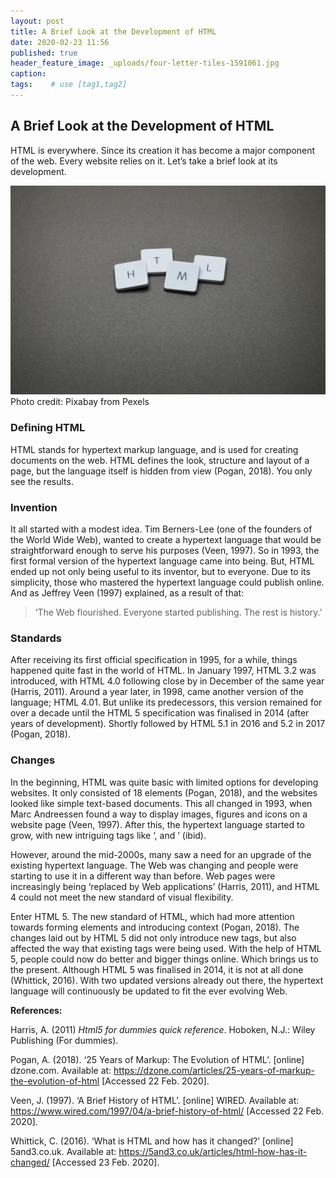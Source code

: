 ```yaml
---
layout: post
title: A Brief Look at the Development of HTML
date: 2020-02-23 11:56
published: true
header_feature_image: _uploads/four-letter-tiles-1591061.jpg
caption:
tags:    # use [tag1,tag2]
---
```

## A Brief Look at the Development of HTML

HTML is everywhere. Since its creation it has become a major component of the web. Every website relies on it. Let’s take a brief look at its development.  

[![html](/_uploads/four-letter-tiles-1591061.jpg)](/_uploads/four-letter-tiles-1591061.jpg)
Photo credit: Pixabay from Pexels

### Defining HTML

HTML stands for hypertext markup language, and is used for creating documents on the web. HTML defines the look, structure and layout of a page, but the language itself is hidden from view (Pogan, 2018). You only see the results.


### Invention

It all started with a modest idea. Tim Berners-Lee (one of the founders of the World Wide Web), wanted to create a hypertext language that would be straightforward enough to serve his purposes (Veen, 1997). So in 1993, the first formal version of the hypertext language came into being. But, HTML ended up not only being useful to its inventor, but to everyone. Due to its simplicity, those who mastered the hypertext language could publish online. And as Jeffrey Veen (1997) explained, as a result of that:
> ‘The Web flourished. Everyone started publishing. The rest is history.’


### Standards

After receiving its first official specification in 1995, for a while, things happened quite fast in the world of HTML. In January 1997, HTML 3.2 was introduced, with HTML 4.0 following close by in December of the same year (Harris, 2011). Around a year later, in 1998, came another version of the language; HTML 4.01. But unlike its predecessors, this version remained for over a decade until the HTML 5 specification was finalised in 2014 (after years of development). Shortly followed by HTML 5.1 in 2016 and 5.2 in 2017 (Pogan, 2018).


### Changes

In the beginning, HTML was quite basic with limited options for developing websites. It only consisted of 18 elements (Pogan, 2018), and the websites looked like simple text-based documents. This all changed in 1993, when Marc Andreessen found a way to display images, figures and icons on a website page (Veen, 1997). After this, the hypertext language started to grow, with new intriguing tags like ‘<background>, <frame> and <font>’ (ibid).

However, around the mid-2000s, many saw a need for an upgrade of the existing hypertext language. The Web was changing and people were starting to use it in a different way than before. Web pages were increasingly being ‘replaced by Web applications’ (Harris, 2011), and HTML 4 could not meet the new standard of visual flexibility.

Enter HTML 5. The new standard of HTML, which had more attention towards forming elements and introducing context (Pogan, 2018). The changes laid out by HTML 5 did not only introduce new tags, but also affected the way that existing tags were being used. With the help of HTML 5, people could now do better and bigger things online. Which brings us to the present.
Although HTML 5 was finalised in 2014, it is not at all done (Whittick, 2016). With two updated versions already out there, the hypertext language will continuously be updated to fit the ever evolving Web.


**References:**

Harris, A. (2011) _Html5 for dummies quick reference_. Hoboken, N.J.: Wiley Publishing (For dummies).

Pogan, A. (2018). ‘25 Years of Markup: The Evolution of HTML’. [online] dzone.com. Available at: https://dzone.com/articles/25-years-of-markup-the-evolution-of-html [Accessed 22 Feb. 2020].

Veen, J. (1997). ‘A Brief History of HTML’. [online] WIRED. Available at: https://www.wired.com/1997/04/a-brief-history-of-html/ [Accessed 22 Feb. 2020].

Whittick, C. (2016). ‘What is HTML and how has it changed?’ [online] 5and3.co.uk. Available at: https://5and3.co.uk/articles/html-how-has-it-changed/ [Accessed 23 Feb. 2020].
